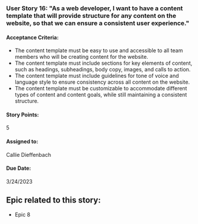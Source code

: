 ### User Story 16: "As a web developer, I want to have a content template that will provide structure for any content on the website, so that we can ensure a consistent user experience."

#### Acceptance Criteria: 
- The content template must be easy to use and accessible to all team members who will be creating content for the website.
- The content template must include sections for key elements of content, such as headings, subheadings, body copy, images, and calls to action.
- The content template must include guidelines for tone of voice and language style to ensure consistency across all content on the website.
- The content template must be customizable to accommodate different types of content and content goals, while still maintaining a consistent structure.

#### Story Points: 
5

#### Assigned to: 
Callie Dieffenbach

#### Due Date: 
3/24/2023

## Epic related to this story: 
- Epic 8
